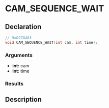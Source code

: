 # CAM_SEQUENCE_WAIT

## Declaration
```cpp
// 0xD970483
void CAM_SEQUENCE_WAIT(int cam, int time);
```

### Arguments
- **int:** cam
- **int:** time

### Results

## Description
